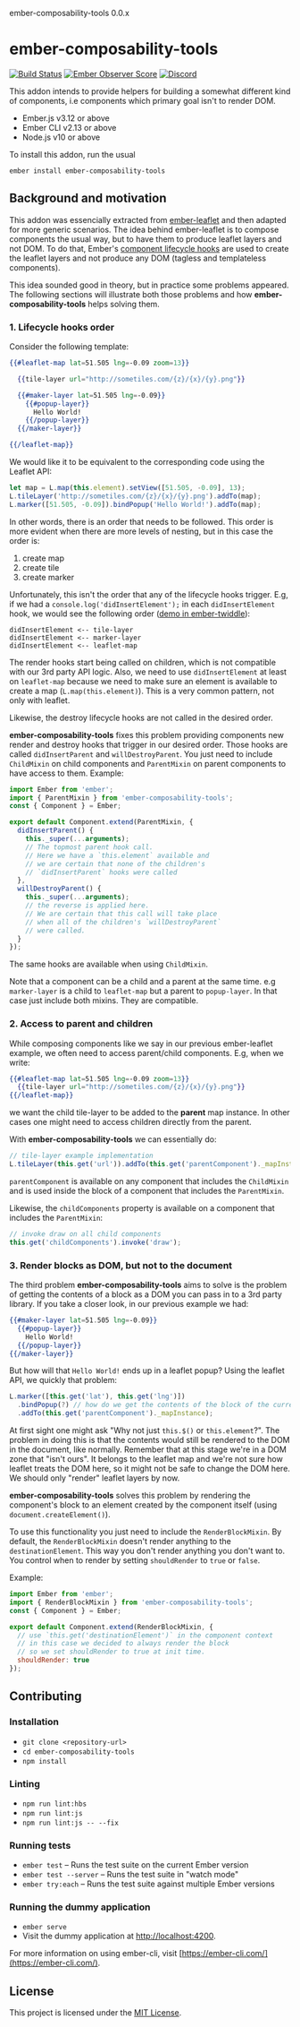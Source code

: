 ember-composability-tools 0.0.x

# ember-composability-tools

[![Build Status](https://travis-ci.org/miguelcobain/ember-composability-tools.svg)](https://travis-ci.org/miguelcobain/ember-composability-tools) [![Ember Observer Score](http://emberobserver.com/badges/ember-composability-tools.svg)](http://emberobserver.com/addons/ember-composability-tools) [![Discord](https://img.shields.io/discord/480462759797063690.svg?logo=discord)](https://discord.gg/zT3asNS)

This addon intends to provide helpers for building a somewhat different kind of components, i.e components which primary goal isn't to render DOM.

* Ember.js v3.12 or above
* Ember CLI v2.13 or above
* Node.js v10 or above

To install this addon, run the usual
```
ember install ember-composability-tools
```

## Background and motivation

This addon was essencially extracted from [ember-leaflet](https://github.com/miguelcobain/ember-leaflet) and then adapted for more generic scenarios. The idea behind ember-leaflet is to compose components the usual way, but to have them to produce leaflet layers and not DOM. To do that, Ember's [component lifecycle hooks](https://guides.emberjs.com/v2.8.0/components/the-component-lifecycle/) are used to create the leaflet layers and not produce any DOM (tagless and templateless components).

This idea sounded good in theory, but in practice some problems appeared. The following sections will illustrate both those problems and how **ember-composability-tools** helps solving them.

### 1. Lifecycle hooks order

Consider the following template:

```hbs
{{#leaflet-map lat=51.505 lng=-0.09 zoom=13}}

  {{tile-layer url="http://sometiles.com/{z}/{x}/{y}.png"}}

  {{#maker-layer lat=51.505 lng=-0.09}}
    {{#popup-layer}}
      Hello World!
    {{/popup-layer}}
  {{/maker-layer}}

{{/leaflet-map}}
```

We would like it to be equivalent to the corresponding code using the Leaflet API:

```js
let map = L.map(this.element).setView([51.505, -0.09], 13);
L.tileLayer('http://sometiles.com/{z}/{x}/{y}.png').addTo(map);
L.marker([51.505, -0.09]).bindPopup('Hello World!').addTo(map);
```

In other words, there is an order that needs to be followed. This order is more evident when there are more levels of nesting, but in this case the order is:

1. create map
2. create tile
3. create marker

Unfortunately, this isn't the order that any of the lifecycle hooks trigger. E.g, if we had a `console.log('didInsertElement');` in each `didInsertElement` hook, we would see the following order ([demo in ember-twiddle](https://ember-twiddle.com/d1606d4fffecfdeb3257c6effa06cad8?openFiles=templates.application.hbs%2C)):

```
didInsertElement <-- tile-layer
didInsertElement <-- marker-layer
didInsertElement <-- leaflet-map
```

The render hooks start being called on children, which is not compatible with our 3rd party API logic.
Also, we need to use `didInsertElement` at least on `leaflet-map` because we need to make sure an element is available to create a map (`L.map(this.element)`). This is a very common pattern, not only with leaflet.

Likewise, the destroy lifecycle hooks are not called in the desired order.

**ember-composability-tools** fixes this problem providing components new render and destroy hooks that trigger in our desired order. Those hooks are called `didInsertParent` and `willDestroyParent`. You just need to include `ChildMixin` on child components and `ParentMixin` on parent components to have access to them. Example:

```js
import Ember from 'ember';
import { ParentMixin } from 'ember-composability-tools';
const { Component } = Ember;

export default Component.extend(ParentMixin, {
  didInsertParent() {
    this._super(...arguments);
    // The topmost parent hook call.
    // Here we have a `this.element` available and
    // we are certain that none of the children's
    // `didInsertParent` hooks were called
  },
  willDestroyParent() {
    this._super(...arguments);
    // the reverse is applied here.
    // We are certain that this call will take place
    // when all of the children's `willDestroyParent`
    // were called.
  }
});
```

The same hooks are available when using `ChildMixin`.

Note that a component can be a child and a parent at the same time. e.g `marker-layer` is a child to `leaflet-map` but a parent to `popup-layer`. In that case just include both mixins. They are compatible.

### 2. Access to parent and children

While composing components like we say in our previous ember-leaflet example, we often need to access parent/child components. E.g, when we write:

```hbs
{{#leaflet-map lat=51.505 lng=-0.09 zoom=13}}
  {{tile-layer url="http://sometiles.com/{z}/{x}/{y}.png"}}
{{/leaflet-map}}
```

we want the child tile-layer to be added to the **parent** map instance. In other cases one might need to access children directly from the parent.

With **ember-composability-tools** we can essentially do:

```js
// tile-layer example implementation
L.tileLayer(this.get('url')).addTo(this.get('parentComponent')._mapInstance);
```

`parentComponent` is available on any component that includes the `ChildMixin` and is used inside the block of a component that includes the `ParentMixin`.

Likewise, the `childComponents` property is available on a component that includes the `ParentMixin`:

```js
// invoke draw on all child components
this.get('childComponents').invoke('draw');
```

### 3. Render blocks as DOM, but not to the document

The third problem **ember-composability-tools** aims to solve is the problem of getting the  contents of a block as a DOM you can pass in to a 3rd party library.
If you take a closer look, in our previous example we had:

```hbs
{{#maker-layer lat=51.505 lng=-0.09}}
  {{#popup-layer}}
    Hello World!
  {{/popup-layer}}
{{/maker-layer}}
```

But how will that `Hello World!` ends up in a leaflet popup? Using the leaflet API, we quickly that problem:

```js
L.marker([this.get('lat'), this.get('lng')])
  .bindPopup(?) // how do we get the contents of the block of the current component?
  .addTo(this.get('parentComponent')._mapInstance);
```

At first sight one might ask "Why not just `this.$()` or `this.element`?". The problem in doing this is that the contents would still be rendered to the DOM in the document, like normally. Remember that at this stage we're in a DOM zone that "isn't ours". It belongs to the leaflet map and we're not sure how leaflet treats the DOM here, so it might not be safe to change the DOM here. We should only "render" leaflet layers by now.

**ember-composability-tools** solves this problem by rendering the component's block to an element created by the component itself (using `document.createElement()`).

To use this functionality you just need to include the `RenderBlockMixin`. By default, the `RenderBlockMixin` doesn't render anything to the `destinationElement`. This way you don't render anything you don't want to. You control when to render by setting `shouldRender` to `true` or `false`.

Example:

```js
import Ember from 'ember';
import { RenderBlockMixin } from 'ember-composability-tools';
const { Component } = Ember;

export default Component.extend(RenderBlockMixin, {
  // use `this.get('destinationElement')` in the component context
  // in this case we decided to always render the block
  // so we set shouldRender to true at init time.
  shouldRender: true
});
```

Contributing
------------------------------------------------------------------------------

### Installation

* `git clone <repository-url>`
* `cd ember-composability-tools`
* `npm install`

### Linting

* `npm run lint:hbs`
* `npm run lint:js`
* `npm run lint:js -- --fix`

### Running tests

* `ember test` – Runs the test suite on the current Ember version
* `ember test --server` – Runs the test suite in "watch mode"
* `ember try:each` – Runs the test suite against multiple Ember versions

### Running the dummy application

* `ember serve`
* Visit the dummy application at [http://localhost:4200](http://localhost:4200).

For more information on using ember-cli, visit [https://ember-cli.com/](https://ember-cli.com/).

License
------------------------------------------------------------------------------

This project is licensed under the [MIT License](LICENSE.md).
